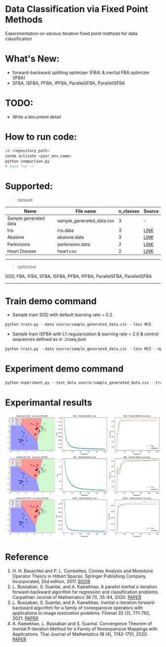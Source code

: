 # Data Classification via Fixed Point Methods
Experimentation on various iterative fixed point methods for data classification

# What's New:
- forward-backward splitting optimizer (FBA) & inertial FBA optimizer (IFBA)
- SFBA, ISFBA, PFBA, IPFBA, ParallelSFBA, ParallelISFBA

# TODO:
- Write a document detail

# How to run code:
```bash
cd <repository_path>
conda activate <your_env_name>
python comparison.py
# have fun :)
```
# Supported:
> dataset

|Name|File name|n_classes|Source|
|----|-----------|---------|------|
|Sample generated data|sample_generated_data.csv|3|-|
|Iris|iris.data|3|[LINK](https://archive.ics.uci.edu/ml/datasets/Iris)|
|Abalone|abalone.data|3|[LINK](https://archive.ics.uci.edu/ml/datasets/Abalone)|
|Parkinsons|parkinsons.data|2|[LINK](https://archive.ics.uci.edu/ml/datasets/Parkinsons)|
|Heart Disease|heart.csv|2|[LINK](https://www.kaggle.com/datasets/johnsmith88/heart-disease-dataset?select=heart.csv)|
***
> optimizer

SGD, FBA, IFBA, SFBA, ISFBA, PFBA, IPFBA, ParallelSFBA, ParallelISFBA
***

# Train demo command
* Sample train SGD with default learning rate = 0.2
```python
python train.py --data source/sample_generated_data.csv --loss MCE
```
* Sample train ISFBA with L1-regularization & learning rate = 2.0 & control sequences defined as in ./cseq.json
```python
python train.py --data source/sample_generated_data.csv --loss MCE --optimizer ISFBA -p l1 -lr 2. -csd ./cseq.json
```
# Experiment demo command
```python
python experiment.py --test_data source/sample_generated_data.csv --trained_model demomodel.pth --n_test .1
```
# Experimantal results
![This is an image](img/comparison_results.png)

# Reference
1. H. H. Bauschke and P. L. Combettes. Convex Analysis and Monotone Operator Theory in Hilbert Spaces. Springer Publishing Company, Incorporated, 2nd edition, 2017. [BOOK](https://link.springer.com/book/10.1007/978-1-4419-9467-7)
2. L. Bussaban, S. Suantai, and A. Kaewkhao. A parallel inertial s-iteration forward-backward algorithm for regression and classification problems. Carpathian Journal of Mathematics 36 (1), 35-44, 2020. [PAPER](https://www.carpathian.cunbm.utcluj.ro/article/a-parallel-inertial-s-iteration-forward-backward-algorithm-for-regression-and-classification-problems/)
3. L. Bussaban, S. Suantai, and A. Kaewkhao. Inertial s-iteration forward-backward algorithm for a family of nonexpansive operators with applications to image restoration problems. Filomat 35 (3), 771-782, 2021. [PAPER](http://www.doiserbia.nb.rs/img/doi/0354-5180/2021/0354-51802103771B.pdf)
4. A. Kaewkhao, L. Bussaban and S. Suantai. Convergence Theorem of Inertial P-iteration Method for a Family of Nonexpansive Mappings with Applications. Thai Journal of Mathematics 18 (4), 1743-1751, 2020. [PAPER](http://thaijmath.in.cmu.ac.th/index.php/thaijmath/article/viewFile/3856/354354774)